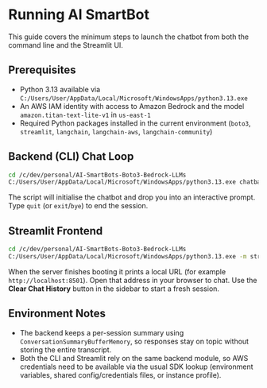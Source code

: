 # Running AI SmartBot

This guide covers the minimum steps to launch the chatbot from both the command line and the Streamlit UI.

## Prerequisites
- Python 3.13 available via `C:/Users/User/AppData/Local/Microsoft/WindowsApps/python3.13.exe`
- An AWS IAM identity with access to Amazon Bedrock and the model `amazon.titan-text-lite-v1` in `us-east-1`
- Required Python packages installed in the current environment (`boto3`, `streamlit`, `langchain`, `langchain-aws`, `langchain-community`)

## Backend (CLI) Chat Loop
```bash
cd /c/dev/personal/AI-SmartBots-Boto3-Bedrock-LLMs
C:/Users/User/AppData/Local/Microsoft/WindowsApps/python3.13.exe chatbackend.py
```

The script will initialise the chatbot and drop you into an interactive prompt. Type `quit` (or `exit`/`bye`) to end the session.

## Streamlit Frontend
```bash
cd /c/dev/personal/AI-SmartBots-Boto3-Bedrock-LLMs
C:/Users/User/AppData/Local/Microsoft/WindowsApps/python3.13.exe -m streamlit run chatfrontend.py
```

When the server finishes booting it prints a local URL (for example `http://localhost:8501`). Open that address in your browser to chat. Use the **Clear Chat History** button in the sidebar to start a fresh session.

## Environment Notes
- The backend keeps a per-session summary using `ConversationSummaryBufferMemory`, so responses stay on topic without storing the entire transcript.
- Both the CLI and Streamlit rely on the same backend module, so AWS credentials need to be available via the usual SDK lookup (environment variables, shared config/credentials files, or instance profile).
